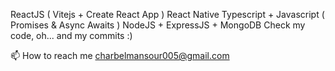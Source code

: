 ReactJS ( Vitejs + Create React App )
React Native 
Typescript + Javascript ( Promises & Async Awaits )
NodeJS + ExpressJS + MongoDB
Check my code, oh... and my commits :)

📫 How to reach me charbelmansour005@gmail.com

<!---
charbelmansour005/charbelmansour005 is a ✨ special ✨ repository because its `README.md` (this file) appears on your GitHub profile.
You can click the Preview link to take a look at your changes.
--->
